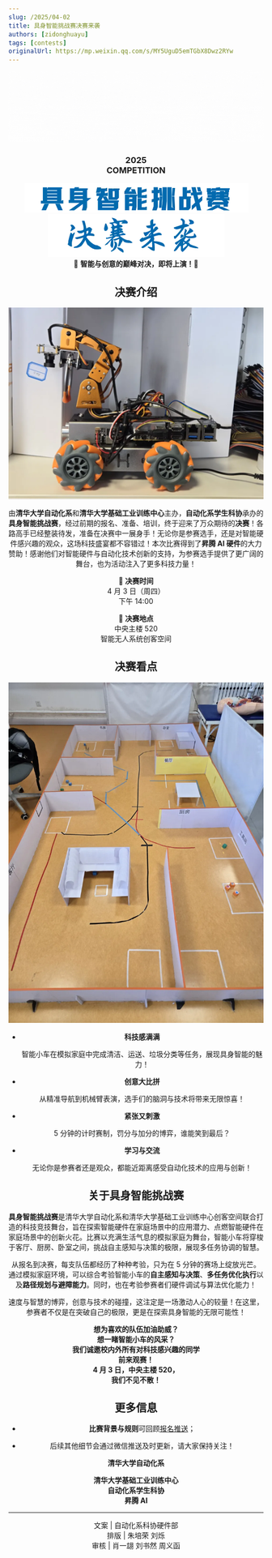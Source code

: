 ```yaml
---
slug: /2025/04-02
title: 具身智能挑战赛决赛来袭
authors: [zidonghuayu]
tags: [contests]
originalUrl: https://mp.weixin.qq.com/s/MY5UguD5emTGbX8Dwz2RYw
---
```


<center>

![紫冬口号](img/1.gif)

<h3>2025<br />COMPETITION</h3>

![具身智能挑战赛](img/2.webp)
![决赛来袭](img/3.webp)  
🎉 <strong>智能与创意的巅峰对决，即将上演！</strong>🎉

<!--truncate-->

## 决赛介绍

![智能小车](img/4.webp)

由**清华大学自动化系**和**清华大学基础工业训练中心**主办，**自动化系学生科协**承办的**具身智能挑战赛**，经过前期的报名、准备、培训，终于迎来了万众期待的**决赛**！各路高手已经整装待发，准备在决赛中一展身手！无论你是参赛选手，还是对智能硬件感兴趣的观众，这场科技盛宴都不容错过！本次比赛得到了**昇腾 AI 硬件**的大力赞助！感谢他们对智能硬件与自动化技术创新的支持，为参赛选手提供了更广阔的舞台，也为活动注入了更多科技力量！

<center>

📅 **决赛时间**  
4 月 3 日（周四）  
下午 14:00

📍 **决赛地点**  
中央主楼 520  
智能无人系统创客空间</center>

## 决赛看点

![比赛场地](img/5.webp)

- **科技感满满**

    智能小车在模拟家庭中完成清洁、运送、垃圾分类等任务，展现具身智能的魅力！

- **创意大比拼**

    从精准导航到机械臂表演，选手们的脑洞与技术将带来无限惊喜！

- **紧张又刺激**

    5 分钟的计时赛制，罚分与加分的博弈，谁能笑到最后？

- **学习与交流**

    无论你是参赛者还是观众，都能近距离感受自动化技术的应用与创新！

## 关于具身智能挑战赛

**具身智能挑战赛**是清华大学自动化系和清华大学基础工业训练中心创客空间联合打造的科技竞技舞台，旨在探索智能硬件在家庭场景中的应用潜力、点燃智能硬件在家庭场景中的创新火花。比赛以充满生活气息的模拟家庭为舞台，智能小车将穿梭于客厅、厨房、卧室之间，挑战自主感知与决策的极限，展现多任务协调的智慧。

从报名到决赛，每支队伍都经历了种种考验，只为在 5 分钟的赛场上绽放光芒。通过模拟家庭环境，可以综合考验智能小车的**自主感知与决策**、**多任务优化执行**以及**路径规划与避障能力**。同时，也在考验参赛者们硬件调试与算法优化能力！

速度与智慧的博弈，创意与技术的碰撞，这注定是一场激动人心的较量！在这里，参赛者不仅是在突破自己的极限，更是在探索具身智能的无限可能性！<center>

<strong>想为喜欢的队伍加油助威？  
想一睹智能小车的风采？  
我们诚邀校内外所有对科技感兴趣的同学  
前来观赛！  
4 月 3 日，中央主楼 520，  
我们不见不散！</strong></center>

## 更多信息

- **比赛背景与规则**可回顾[报名推送](/blog/2025/02-27)；

- 后续其他细节会通过微信推送及时更新，请大家保持关注！

<center>
<strong>清华大学自动化系

清华大学基础工业训练中心  
自动化系学生科协  
昇腾 AI</strong></center>

---

文案 | 自动化系科协硬件部  
排版 | 朱培荣 刘烁  
审核 | 肖一翃 刘书然 周义函
